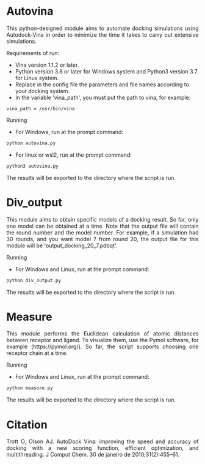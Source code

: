 # Autovina
<p style="text-align: justify;">
This python-designed module aims to automate docking simulations using Autodock-Vina in order to minimize the time it takes to carry out extensive simulations.
</p>

Requirements of run:
- Vina version 1.1.2 or later.
- Python version 3.8 or later for Windows system and Python3 version 3.7 for Linux system.
- Replace in the config file the parameters and file names according to your docking system.
- In the variable 'vina_path', you must put the path to vina, for example:
```
vina_path = /usr/bin/vina
```

Running
- For Windows, run at the prompt command:
``` python
python autovina.py
```
- For linux or wsl2, run at the prompt command:
``` python
python3 autovina.py
```
The results will be exported to the directory where the script is run.

# Div_output
<p style="text-align: justify;">
This module aims to obtain specific models of a docking result. So far, only one model can be obtained at a time. Note that the output file will contain the round number and the model number. For example, if a simulation had 30 rounds, and you want model 7 from round 20, the output file for this module will be 'output_docking_20_7.pdbqt'.
</p>

Running
- For Windows and Linux, run at the prompt command:
``` python
python div_output.py
```
The results will be exported to the directory where the script is run.

# Measure
<p style="text-align: justify;">
This module performs the Euclidean calculation of atomic distances between receptor and ligand. To visualize them, use the Pymol software, for example (https://pymol.org/). So far, the script supports choosing one receptor chain at a time.
</p>

Running
- For Windows and Linux, run at the prompt command:
``` python
python measure.py
```
The results will be exported to the directory where the script is run.

# Citation
<p style="text-align: justify;">
Trott O, Olson AJ. AutoDock Vina: improving the speed and accuracy of docking with a new scoring function, efficient optimization, and multithreading. J Comput Chem. 30 de janeiro de 2010;31(2):455–61.
</p>